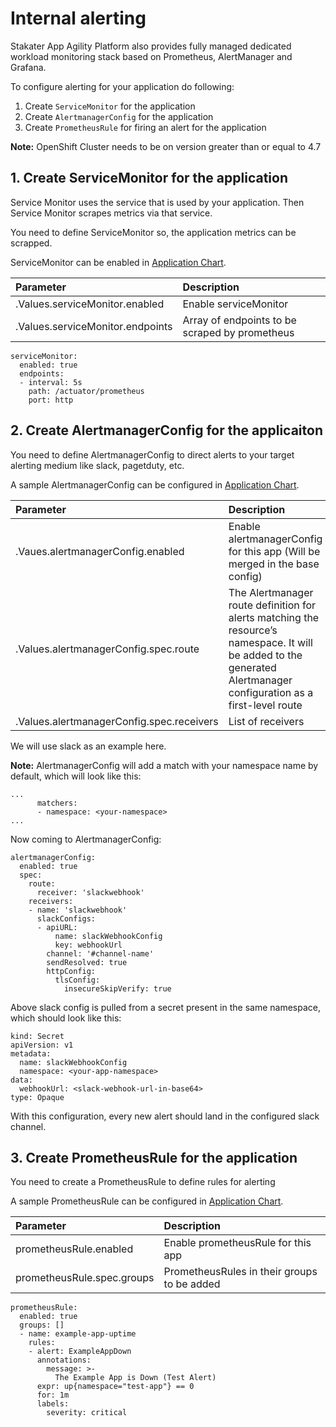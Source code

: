 # Internal alerting

Stakater App Agility Platform also provides fully managed dedicated workload monitoring stack based on Prometheus, AlertManager and Grafana.

To configure alerting for your application do following:

1. Create `ServiceMonitor` for the application
3. Create `AlertmanagerConfig` for the application
4. Create `PrometheusRule` for firing an alert for the application


**Note:** OpenShift Cluster needs to be on version greater than or equal to 4.7

## 1. Create ServiceMonitor for the application

Service Monitor uses the service that is used by your application. Then Service Monitor scrapes metrics via that service.

You need to define ServiceMonitor so, the application metrics can be scrapped.

ServiceMonitor can be enabled in [Application Chart](https://github.com/stakater-charts/application).

| Parameter | Description |
|:---|:---|
| .Values.serviceMonitor.enabled | Enable serviceMonitor
| .Values.serviceMonitor.endpoints | Array of endpoints to be scraped by prometheus

```
serviceMonitor:
  enabled: true
  endpoints:
  - interval: 5s
    path: /actuator/prometheus
    port: http
```

## 2. Create AlertmanagerConfig for the applicaiton

You need to define AlertmanagerConfig to direct alerts to your target alerting medium like slack, pagetduty, etc. 

A sample AlertmanagerConfig can be configured in [Application Chart](https://github.com/stakater-charts/application).

| Parameter | Description |
|:---|:---|
| .Vaues.alertmanagerConfig.enabled | Enable alertmanagerConfig for this app (Will be merged in the base config) 
| .Values.alertmanagerConfig.spec.route | The Alertmanager route definition for alerts matching the resource’s namespace. It will be added to the generated Alertmanager configuration as a first-level route 
| .Values.alertmanagerConfig.spec.receivers | List of receivers  

We will use slack as an example here. 

**Note:**
AlertmanagerConfig will add a match with your namespace name by default, which will look like this:

```
...
      matchers:
      - namespace: <your-namespace>
...
```

Now coming to AlertmanagerConfig:

```
alertmanagerConfig:
  enabled: true
  spec:
    route:
      receiver: 'slackwebhook'
    receivers:
    - name: 'slackwebhook'
      slackConfigs:
      - apiURL: 
          name: slackWebhookConfig
          key: webhookUrl
        channel: '#channel-name'
        sendResolved: true
        httpConfig:
          tlsConfig:
            insecureSkipVerify: true
```

Above slack config is pulled from a secret present in the same namespace, which should look like this:
```
kind: Secret
apiVersion: v1
metadata:
  name: slackWebhookConfig
  namespace: <your-app-namespace>
data:
  webhookUrl: <slack-webhook-url-in-base64>
type: Opaque
```

With this configuration, every new alert should land in the configured slack channel.
## 3. Create PrometheusRule for the application

You need to create a PrometheusRule to define rules for alerting

A sample PrometheusRule can be configured in [Application Chart](https://github.com/stakater-charts/application).

| Parameter | Description |
|:---|:---|
| prometheusRule.enabled | Enable prometheusRule for this app 
| prometheusRule.spec.groups | PrometheusRules in their groups to be added 
~~~
prometheusRule:
  enabled: true
  groups: []    
  - name: example-app-uptime
    rules:
    - alert: ExampleAppDown
      annotations:
        message: >-
          The Example App is Down (Test Alert)
      expr: up{namespace="test-app"} == 0
      for: 1m
      labels:
        severity: critical 
~~~

